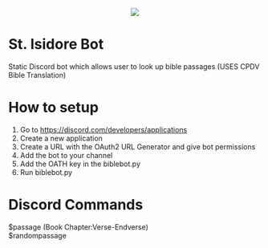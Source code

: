 <p align="center">
  <img src="https://i2.wp.com/www.thomryng.com/amateurmonk/wp-content/uploads/2020/04/3b7b4a0f6370f16514c6568d4a4dc6c7_XL.jpg?fit=200%2C250" />
</p>

# St. Isidore Bot
Static Discord bot which allows user to look up bible passages (USES CPDV Bible Translation)


# How to setup

1) Go to https://discord.com/developers/applications
2) Create a new application
3) Create a URL with the OAuth2 URL Generator and give bot permissions
4) Add the bot to your channel
5) Add the OATH key in the biblebot.py 
6) Run biblebot.py

# Discord Commands

$passage (Book Chapter:Verse-Endverse) <br />
$randompassage <br />



